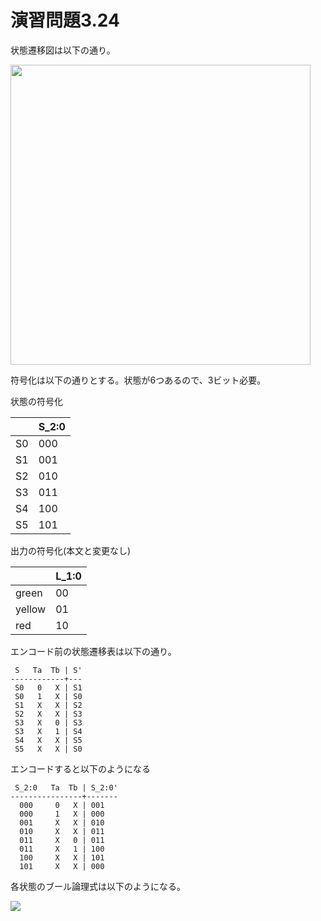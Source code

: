 # 演習問題3.24

状態遷移図は以下の通り。

<img src="https://horie-t.github.io/DigitalDesignAndComputerArchitecture-Ans/images/ex3-24/ex3-24-state.svg" width="480px" />

符号化は以下の通りとする。状態が6つあるので、3ビット必要。

状態の符号化

| | S_2:0 |
| --- | --- |
| S0 | 000 |
| S1 | 001 |
| S2 | 010 |
| S3 | 011 |
| S4 | 100 |
| S5 | 101 |
	   
出力の符号化(本文と変更なし)
	   
| | L_1:0 |
| --- | --- |
| green | 00 |
| yellow | 01 |
| red | 10 |
	   
エンコード前の状態遷移表は以下の通り。
	   
```	   
 S   Ta  Tb | S'
------------+---
 S0   0   X | S1
 S0   1   X | S0
 S1   X   X | S2
 S2   X   X | S3
 S3   X   0 | S3
 S3   X   1 | S4
 S4   X   X | S5
 S5   X   X | S0
```    	   
       	   
エンコードすると以下のようになる
       	   
```    	   
 S_2:0   Ta  Tb | S_2:0'
----------------+-------
  000     0   X | 001	
  000     1   X | 000	
  001     X   X | 010	
  010     X   X | 011	
  011     X   0 | 011	
  011     X   1 | 100	
  100     X   X | 101	
  101     X   X | 000	
```	   
	   
各状態のブール論理式は以下のようになる。

<img src="https://horie-t.github.io/DigitalDesignAndComputerArchitecture-Ans/images/ex3-24/ex3-24.png" />
